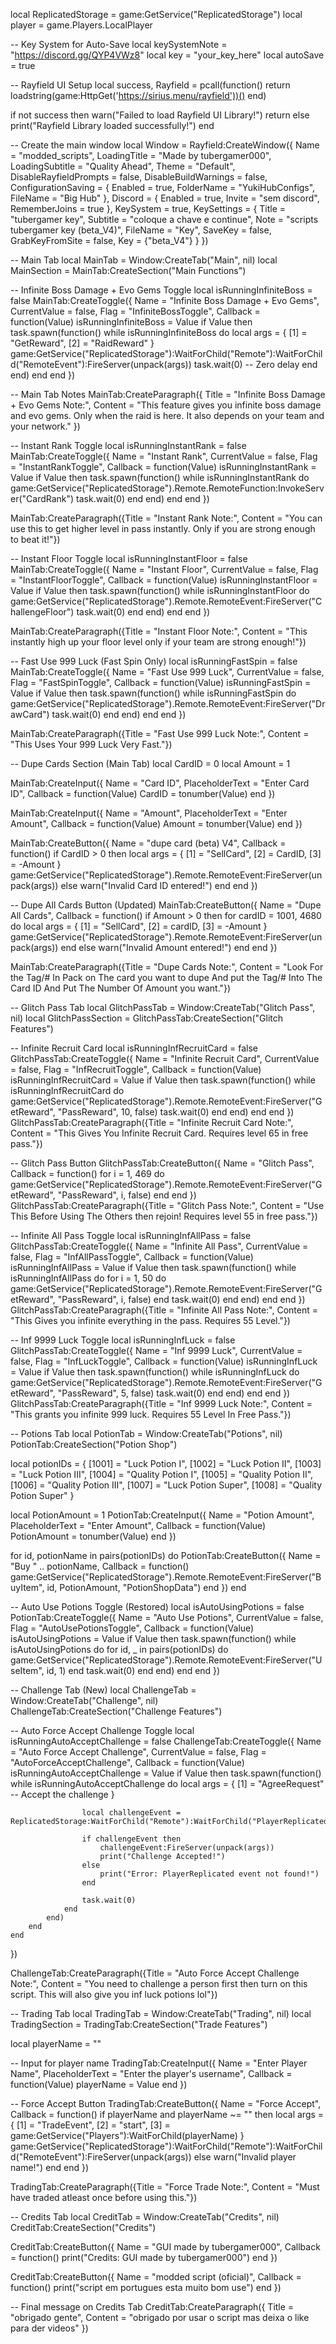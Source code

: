local ReplicatedStorage = game:GetService("ReplicatedStorage")
local player = game.Players.LocalPlayer

-- Key System for Auto-Save
local keySystemNote = "https://discord.gg/QYP4VWz8"
local key = "your_key_here"
local autoSave = true

-- Rayfield UI Setup
local success, Rayfield = pcall(function()
    return loadstring(game:HttpGet('https://sirius.menu/rayfield'))()
end)

if not success then
    warn("Failed to load Rayfield UI Library!")
    return
else
    print("Rayfield Library loaded successfully!")
end

-- Create the main window
local Window = Rayfield:CreateWindow({
    Name = "modded_scripts",
    LoadingTitle = "Made by tubergamer000",
    LoadingSubtitle = "Quality Ahead",
    Theme = "Default",
    DisableRayfieldPrompts = false,
    DisableBuildWarnings = false,
    ConfigurationSaving = {
        Enabled = true,
        FolderName = "YukiHubConfigs",
        FileName = "Big Hub"
    },
    Discord = {
        Enabled = true,
        Invite = "sem discord",
        RememberJoins = true
    },
    KeySystem = true,
    KeySettings = {
        Title = "tubergamer key",
        Subtitle = "coloque a chave e continue",
        Note = "scripts tubergamer key (beta_V4)",
        FileName = "Key",
        SaveKey = false,
        GrabKeyFromSite = false,
        Key = {"beta_V4"}
    }
})

-- Main Tab
local MainTab = Window:CreateTab("Main", nil)
local MainSection = MainTab:CreateSection("Main Functions")

-- Infinite Boss Damage + Evo Gems Toggle
local isRunningInfiniteBoss = false
MainTab:CreateToggle({
    Name = "Infinite Boss Damage + Evo Gems",
    CurrentValue = false,
    Flag = "InfiniteBossToggle",
    Callback = function(Value)
        isRunningInfiniteBoss = Value
        if Value then
            task.spawn(function()
                while isRunningInfiniteBoss do
                    local args = {
                        [1] = "GetReward",
                        [2] = "RaidReward"
                    }
                    game:GetService("ReplicatedStorage"):WaitForChild("Remote"):WaitForChild("RemoteEvent"):FireServer(unpack(args))
                    task.wait(0)  -- Zero delay
                end
            end)
        end
    end
})

-- Main Tab Notes
MainTab:CreateParagraph({
    Title = "Infinite Boss Damage + Evo Gems Note:",
    Content = "This feature gives you infinite boss damage and evo gems. Only when the raid is here. It also depends on your team and your network."
})

-- Instant Rank Toggle
local isRunningInstantRank = false
MainTab:CreateToggle({
    Name = "Instant Rank",
    CurrentValue = false,
    Flag = "InstantRankToggle",
    Callback = function(Value)
        isRunningInstantRank = Value
        if Value then
            task.spawn(function()
                while isRunningInstantRank do
                    game:GetService("ReplicatedStorage").Remote.RemoteFunction:InvokeServer("CardRank")
                    task.wait(0)
                end
            end)
        end
    end
})

MainTab:CreateParagraph({Title = "Instant Rank Note:", Content = "You can use this to get higher level in pass instantly. Only if you are strong enough to beat it!"})

-- Instant Floor Toggle
local isRunningInstantFloor = false
MainTab:CreateToggle({
    Name = "Instant Floor",
    CurrentValue = false,
    Flag = "InstantFloorToggle",
    Callback = function(Value)
        isRunningInstantFloor = Value
        if Value then
            task.spawn(function()
                while isRunningInstantFloor do
                    game:GetService("ReplicatedStorage").Remote.RemoteEvent:FireServer("ChallengeFloor")
                    task.wait(0)
                end
            end)
        end
    end
})

MainTab:CreateParagraph({Title = "Instant Floor Note:", Content = "This instantly high up your floor level only if your team are strong enough!"})

-- Fast Use 999 Luck (Fast Spin Only)
local isRunningFastSpin = false
MainTab:CreateToggle({
    Name = "Fast Use 999 Luck",
    CurrentValue = false,
    Flag = "FastSpinToggle",
    Callback = function(Value)
        isRunningFastSpin = Value
        if Value then
            task.spawn(function()
                while isRunningFastSpin do
                    game:GetService("ReplicatedStorage").Remote.RemoteEvent:FireServer("DrawCard")
                    task.wait(0)
                end
            end)
        end
    end
})

MainTab:CreateParagraph({Title = "Fast Use 999 Luck Note:", Content = "This Uses Your 999 Luck Very Fast."})

-- Dupe Cards Section (Main Tab)
local CardID = 0
local Amount = 1

MainTab:CreateInput({
    Name = "Card ID",
    PlaceholderText = "Enter Card ID",
    Callback = function(Value)
        CardID = tonumber(Value)
    end
})

MainTab:CreateInput({
    Name = "Amount",
    PlaceholderText = "Enter Amount",
    Callback = function(Value)
        Amount = tonumber(Value)
    end
})

MainTab:CreateButton({
    Name = "dupe card (beta) V4",
    Callback = function()
        if CardID > 0 then
            local args = {
                [1] = "SellCard",
                [2] = CardID,
                [3] = -Amount
            }
            game:GetService("ReplicatedStorage").Remote.RemoteEvent:FireServer(unpack(args))
        else
            warn("Invalid Card ID entered!")
        end
    end
})

-- Dupe All Cards Button (Updated)
MainTab:CreateButton({
    Name = "Dupe All Cards",
    Callback = function()
        if Amount > 0 then
            for cardID = 1001, 4680 do
                local args = {
                    [1] = "SellCard",
                    [2] = cardID,
                    [3] = -Amount
                }
                game:GetService("ReplicatedStorage").Remote.RemoteEvent:FireServer(unpack(args))
            end
        else
            warn("Invalid Amount entered!")
        end
    end
})

MainTab:CreateParagraph({Title = "Dupe Cards Note:", Content = "Look For the Tag/# In Pack on The card you want to dupe And put the Tag/# Into The Card ID And Put The Number Of Amount you want."})

-- Glitch Pass Tab
local GlitchPassTab = Window:CreateTab("Glitch Pass", nil)
local GlitchPassSection = GlitchPassTab:CreateSection("Glitch Features")

-- Infinite Recruit Card
local isRunningInfRecruitCard = false
GlitchPassTab:CreateToggle({
    Name = "Infinite Recruit Card",
    CurrentValue = false,
    Flag = "InfRecruitToggle",
    Callback = function(Value)
        isRunningInfRecruitCard = Value
        if Value then
            task.spawn(function()
                while isRunningInfRecruitCard do
                    game:GetService("ReplicatedStorage").Remote.RemoteEvent:FireServer("GetReward", "PassReward", 10, false)
                    task.wait(0)
                end
            end)
        end
    end
})
GlitchPassTab:CreateParagraph({Title = "Infinite Recruit Card Note:", Content = "This Gives You Infinite Recruit Card. Requires level 65 in free pass."})

-- Glitch Pass Button
GlitchPassTab:CreateButton({
    Name = "Glitch Pass",
    Callback = function()
        for i = 1, 469 do
            game:GetService("ReplicatedStorage").Remote.RemoteEvent:FireServer("GetReward", "PassReward", i, false)
        end
    end
})
GlitchPassTab:CreateParagraph({Title = "Glitch Pass Note:", Content = "Use This Before Using The Others then rejoin! Requires level 55 in free pass."})

-- Infinite All Pass Toggle
local isRunningInfAllPass = false
GlitchPassTab:CreateToggle({
    Name = "Infinite All Pass",
    CurrentValue = false,
    Flag = "InfAllPassToggle",
    Callback = function(Value)
        isRunningInfAllPass = Value
        if Value then
            task.spawn(function()
                while isRunningInfAllPass do
                    for i = 1, 50 do
                        game:GetService("ReplicatedStorage").Remote.RemoteEvent:FireServer("GetReward", "PassReward", i, false)
                    end
                    task.wait(0)
                end
            end)
        end
    end
})
GlitchPassTab:CreateParagraph({Title = "Infinite All Pass Note:", Content = "This Gives you infinite everything in the pass. Requires 55 Level."})

-- Inf 9999 Luck Toggle
local isRunningInfLuck = false
GlitchPassTab:CreateToggle({
    Name = "Inf 9999 Luck",
    CurrentValue = false,
    Flag = "InfLuckToggle",
    Callback = function(Value)
        isRunningInfLuck = Value
        if Value then
            task.spawn(function()
                while isRunningInfLuck do
                    game:GetService("ReplicatedStorage").Remote.RemoteEvent:FireServer("GetReward", "PassReward", 5, false)
                    task.wait(0)
                end
            end)
        end
    end
})
GlitchPassTab:CreateParagraph({Title = "Inf 9999 Luck Note:", Content = "This grants you infinite 999 luck. Requires 55 Level In Free Pass."})

-- Potions Tab
local PotionTab = Window:CreateTab("Potions", nil)
PotionTab:CreateSection("Potion Shop")

local potionIDs = {
    [1001] = "Luck Potion I",
    [1002] = "Luck Potion II",
    [1003] = "Luck Potion III",
    [1004] = "Quality Potion I",
    [1005] = "Quality Potion II",
    [1006] = "Quality Potion III",
    [1007] = "Luck Potion Super",
    [1008] = "Quality Potion Super"
}

local PotionAmount = 1
PotionTab:CreateInput({
    Name = "Potion Amount",
    PlaceholderText = "Enter Amount",
    Callback = function(Value)
        PotionAmount = tonumber(Value)
    end
})

for id, potionName in pairs(potionIDs) do
    PotionTab:CreateButton({
        Name = "Buy " .. potionName,
        Callback = function()
            game:GetService("ReplicatedStorage").Remote.RemoteEvent:FireServer("BuyItem", id, PotionAmount, "PotionShopData")
        end
    })
end

-- Auto Use Potions Toggle (Restored)
local isAutoUsingPotions = false
PotionTab:CreateToggle({
    Name = "Auto Use Potions",
    CurrentValue = false,
    Flag = "AutoUsePotionsToggle",
    Callback = function(Value)
        isAutoUsingPotions = Value
        if Value then
            task.spawn(function()
                while isAutoUsingPotions do
                    for id, _ in pairs(potionIDs) do
                        game:GetService("ReplicatedStorage").Remote.RemoteEvent:FireServer("UseItem", id, 1)
                    end
                    task.wait(0)
                end
            end)
        end
    end
})

-- Challenge Tab (New)
local ChallengeTab = Window:CreateTab("Challenge", nil)
ChallengeTab:CreateSection("Challenge Features")

-- Auto Force Accept Challenge Toggle
local isRunningAutoAcceptChallenge = false
ChallengeTab:CreateToggle({
    Name = "Auto Force Accept Challenge",
    CurrentValue = false,
    Flag = "AutoForceAcceptChallenge",
    Callback = function(Value)
        isRunningAutoAcceptChallenge = Value
        if Value then
            task.spawn(function()
                while isRunningAutoAcceptChallenge do
                    local args = {
                        [1] = "AgreeRequest"  -- Accept the challenge
                    }

                    local challengeEvent = ReplicatedStorage:WaitForChild("Remote"):WaitForChild("PlayerReplicated")

                    if challengeEvent then
                        challengeEvent:FireServer(unpack(args))
                        print("Challenge Accepted!")
                    else
                        print("Error: PlayerReplicated event not found!")
                    end

                    task.wait(0)
                end
            end)
        end
    end
})

ChallengeTab:CreateParagraph({Title = "Auto Force Accept Challenge Note:", Content = "You need to challenge a person first then turn on this script. This will also give you inf luck potions lol"})

-- Trading Tab
local TradingTab = Window:CreateTab("Trading", nil)
local TradingSection = TradingTab:CreateSection("Trade Features")

local playerName = ""

-- Input for player name
TradingTab:CreateInput({
    Name = "Enter Player Name",
    PlaceholderText = "Enter the player's username",
    Callback = function(Value)
        playerName = Value
    end
})

-- Force Accept Button
TradingTab:CreateButton({
    Name = "Force Accept",
    Callback = function()
        if playerName and playerName ~= "" then
            local args = {
                [1] = "TradeEvent",
                [2] = "start",
                [3] = game:GetService("Players"):WaitForChild(playerName)
            }
            game:GetService("ReplicatedStorage"):WaitForChild("Remote"):WaitForChild("RemoteEvent"):FireServer(unpack(args))
        else
            warn("Invalid player name!")
        end
    end
})

TradingTab:CreateParagraph({Title = "Force Trade Note:", Content = "Must have traded atleast once before using this."})

-- Credits Tab
local CreditTab = Window:CreateTab("Credits", nil)
CreditTab:CreateSection("Credits")

CreditTab:CreateButton({
    Name = "GUI made by tubergamer000",
    Callback = function()
        print("Credits: GUI made by tubergamer000")
    end
})

CreditTab:CreateButton({
    Name = "modded script (oficial)",
    Callback = function()
        print("script em portugues esta muito bom use")
    end
})

-- Final message on Credits Tab
CreditTab:CreateParagraph({
    Title = "obrigado gente",
    Content = "obrigado por usar o script mas deixa o like para der videos"
})
